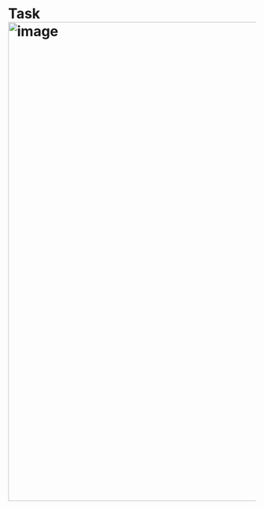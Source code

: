 # Task<img width="1913" height="973" alt="image" src="https://github.com/user-attachments/assets/5665864c-d3bc-4948-bb2a-356467162e2b" />
